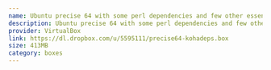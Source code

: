 ```yaml
---
name: Ubuntu precise 64 with some perl dependencies and few other essentials
description: Ubuntu precise 64 with some perl dependencies and few other essentials
provider: VirtualBox
link: https://dl.dropbox.com/u/5595111/precise64-kohadeps.box
size: 413MB
category: boxes
---
```

